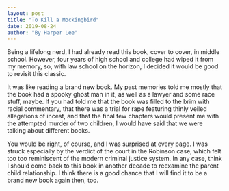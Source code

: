 ```yaml
---
layout: post
title: "To Kill a Mockingbird"
date: 2019-08-24
author: "By Harper Lee"
---
```


Being a lifelong nerd, I had already read this book, cover to cover, in middle school. However, four years of high school and college had wiped it from my memory, so, with law school on the horizon, I decided it would be good to revisit this classic. 

It was like reading a brand new book. My past memories told me mostly that the book had a spooky ghost man in it, as well as a lawyer and some race stuff, maybe. If you had told me that the book was filled to the brim with racial commentary, that there was a trial for rape featuring thinly veiled allegations of incest, and that the final few chapters would present me with the attempted murder of two children, I would have said that we were talking about different books. 

You would be right, of course, and I was surprised at every page. I was struck especially by the verdict of the court in the Robinson case, which felt too too reminiscent of the modern criminal justice system. In any case,  think I should come back to this book in another decade to reexamine the parent child relationship. I think there is a good chance that I will find it to be a brand new book again then, too. 